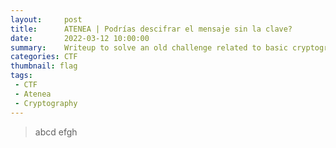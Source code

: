 ```yaml
---
layout:     post
title:      ATENEA | Podrías descifrar el mensaje sin la clave?
date:       2022-03-12 10:00:00
summary:    Writeup to solve an old challenge related to basic cryptography.
categories: CTF
thumbnail: flag
tags:
 - CTF
 - Atenea
 - Cryptography
---
```

>abcd
>efgh